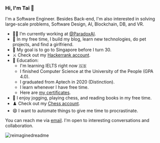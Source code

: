 ### Hi, I'm Tai 👋
 
<!--
**tailtq/tailtq** is a ✨ _special_ ✨ repository because its `README.md` (this file) appears on your GitHub profile.
-->
I'm a Software Engineer. Besides Back-end, I'm also interested in solving large-scale problems, Software Design, AI, Blockchain, DB, and VR.

- :man_technologist: I’m currently working at [@ParadoxAI](https://github.com/ParadoxAI).
- 🔭 In my free time, I build my blog, learn new technologies, do pet projects, and find a girlfriend.
- :lion: My goal is to go to Singapore before I turn 30.
- :crossed_swords: Check out my [Hackerrank account](https://www.hackerrank.com/ltquoctaidn98).
- 🌱 Education:
  - I'm learning IELTS right now 🇬🇧
  - I finished Computer Science at the University of the People (GPA 4.0).
  - I graduated from Aptech in 2020 (Distinction).
  - I learn whenever I have free time.
  - Here are [my certificates](https://drive.google.com/drive/folders/1bf3vVO44IP3OCE1uaud4xk-MHfpgumxc?usp=sharing).
- :running: I enjoy jogging, playing chess, and reading books in my free time.
- :chess_pawn: Check out my [Chess account](https://www.chess.com/member/ltquoctaidn98).
- 😄 I want to automate things to give me time to procrastinate.

You can reach me via [email](mailto:ltquoctaidn98@gmail.com). I'm open to interesting conversations and collaboration.

<img src="https://myreadme.vercel.app/api/embed/tailtq?panels=userstatistics,toprepositories,toplanguages,commitgraph" alt="reimaginedreadme" />
